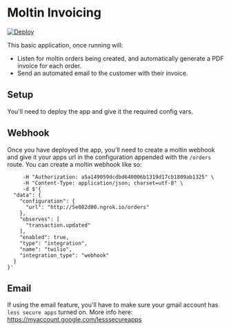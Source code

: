 # Moltin Invoicing

[![Deploy](https://www.herokucdn.com/deploy/button.svg)](https://heroku.com/deploy)

This basic application, once running will:

* Listen for moltin orders being created, and automatically generate a PDF invoice for each order.
* Send an automated email to the customer with their invoice.

## Setup
You'll need to deploy the app and give it the required config vars.

## Webhook
Once you have deployed the app, you'll need to create a moltin webhook and give it your apps url in the configuration appended with the  `/orders` route. You can create a moltin webhook like so:
```
     -H "Authorization: a5a149059dcdbd640006b1319d17cb1809ab1325" \
     -H "Content-Type: application/json; charset=utf-8" \
     -d $'{
  "data": {
    "configuration": {
      "url": "http://5e082d80.ngrok.io/orders"
    },
    "observes": [
      "transaction.updated"
    ],
    "enabled": true,
    "type": "integration",
    "name": "twilio",
    "integration_type": "webhook"
  }
}'
```

## Email
If using the email feature, you'll have to make sure your gmail account has `less secure apps` turned on. More info here: https://myaccount.google.com/lesssecureapps
